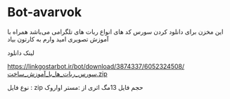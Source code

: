 # Bot-avarvok
این مخزن برای دانلود کردن سورس کد های انواع ربات های تلگرامی می‌باشد همراه با آموزش تصویری امید وارم  به کارتون بیاد 


لینک دانلود 

https://linkgostarbot.ir/bot/download/3874337/6052324508/سورس_ربات_ها_با_آموزش_ساخت.zip

نوع فایل : zip 
حجم فایل 13مگ
اثری از :مستر اواروک 
